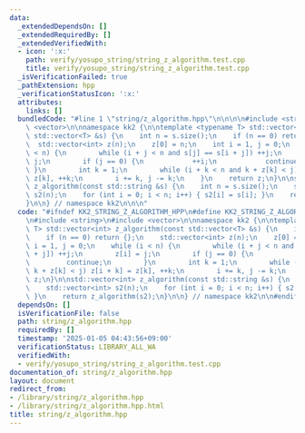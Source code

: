```yaml
---
data:
  _extendedDependsOn: []
  _extendedRequiredBy: []
  _extendedVerifiedWith:
  - icon: ':x:'
    path: verify/yosupo_string/string_z_algorithm.test.cpp
    title: verify/yosupo_string/string_z_algorithm.test.cpp
  _isVerificationFailed: true
  _pathExtension: hpp
  _verificationStatusIcon: ':x:'
  attributes:
    links: []
  bundledCode: "#line 1 \"string/z_algorithm.hpp\"\n\n\n\n#include <string>\n#include\
    \ <vector>\n\nnamespace kk2 {\n\ntemplate <typename T> std::vector<int> z_algorithm(const\
    \ std::vector<T> &s) {\n    int n = s.size();\n    if (n == 0) return {};\n  \
    \  std::vector<int> z(n);\n    z[0] = n;\n    int i = 1, j = 0;\n    while (i\
    \ < n) {\n        while (i + j < n and s[j] == s[i + j]) ++j;\n        z[i] =\
    \ j;\n        if (j == 0) {\n            ++i;\n            continue;\n       \
    \ }\n        int k = 1;\n        while (i + k < n and k + z[k] < j) z[i + k] =\
    \ z[k], ++k;\n        i += k, j -= k;\n    }\n    return z;\n}\n\nstd::vector<int>\
    \ z_algorithm(const std::string &s) {\n    int n = s.size();\n    std::vector<int>\
    \ s2(n);\n    for (int i = 0; i < n; i++) { s2[i] = s[i]; }\n    return z_algorithm(s2);\n\
    }\n\n} // namespace kk2\n\n\n"
  code: "#ifndef KK2_STRING_Z_ALGORITHM_HPP\n#define KK2_STRING_Z_ALGORITHM_HPP 1\n\
    \n#include <string>\n#include <vector>\n\nnamespace kk2 {\n\ntemplate <typename\
    \ T> std::vector<int> z_algorithm(const std::vector<T> &s) {\n    int n = s.size();\n\
    \    if (n == 0) return {};\n    std::vector<int> z(n);\n    z[0] = n;\n    int\
    \ i = 1, j = 0;\n    while (i < n) {\n        while (i + j < n and s[j] == s[i\
    \ + j]) ++j;\n        z[i] = j;\n        if (j == 0) {\n            ++i;\n   \
    \         continue;\n        }\n        int k = 1;\n        while (i + k < n and\
    \ k + z[k] < j) z[i + k] = z[k], ++k;\n        i += k, j -= k;\n    }\n    return\
    \ z;\n}\n\nstd::vector<int> z_algorithm(const std::string &s) {\n    int n = s.size();\n\
    \    std::vector<int> s2(n);\n    for (int i = 0; i < n; i++) { s2[i] = s[i];\
    \ }\n    return z_algorithm(s2);\n}\n\n} // namespace kk2\n\n#endif // KK2_STRING_Z_ALGORITHM_HPP\n"
  dependsOn: []
  isVerificationFile: false
  path: string/z_algorithm.hpp
  requiredBy: []
  timestamp: '2025-01-05 04:43:56+09:00'
  verificationStatus: LIBRARY_ALL_WA
  verifiedWith:
  - verify/yosupo_string/string_z_algorithm.test.cpp
documentation_of: string/z_algorithm.hpp
layout: document
redirect_from:
- /library/string/z_algorithm.hpp
- /library/string/z_algorithm.hpp.html
title: string/z_algorithm.hpp
---
```

